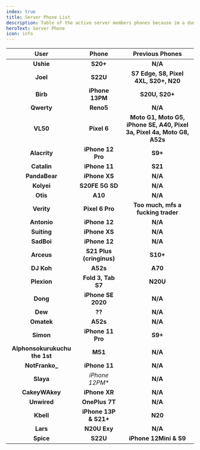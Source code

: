 ```yaml
---
index: true
title: Server Phone List
description: Table of the active server members phones because im a dumbass that can't remember shit
heroText: Server Phone
icon: info
---
```


| User | Phone | Previous Phones
|:--:|:--:|:--:|
| **Ushie** | **S20+** | **N/A** |
| **Joel** | **S22U** | **S7 Edge, S8, Pixel 4XL, S20+, N20** |
| **Birb** | **iPhone 13PM** | **S20U, S20+** |
| **Qwerty** | **Reno5** | **N/A** |
| **VL50** | **Pixel 6** | **Moto G1, Moto G5, iPhone SE, A40, Pixel 3a, Pixel 4a, Moto G8, A52s** |
| **Alacrity** | **iPhone 12 Pro** | **S9+** |
| **Catalin** | **iPhone 11** | **S21** |
| **PandaBear** | **iPhone XS** | **N/A** |
| **Kolyei** | **S20FE 5G SD** | **N/A** |
| **Otis** | **A10** | **N/A** |
| **Verity** | **Pixel 6 Pro**| **Too much, mfs a fucking trader** |
| **Antonio** | **iPhone 12** | **N/A** |
| **Suiting** | **iPhone XS** | **N/A** |
| **SadBoi** | **iPhone 12** | **N/A** |
| **Arceus** | **S21 Plus (cringinus)** | **S10+** |
| **DJ Koh** | **A52s** | **A70** |
| **Plexion** | **Fold 3, Tab S7** | **N20U** |
| **Dong** | **iPhone SE 2020** | **N/A** |
| **Dew** | **??** | **N/A** |
| **Omatek** | **A52s** | **N/A** |
| **Simon** | **iPhone 11 Pro** | **S9+** |
| **Alphonsokurukuchu the 1st** | **M51** | **N/A** |
| **NotFranko_** | **iPhone 11** | **N/A** |
| **Slaya** | *iPhone 12PM** | **N/A** |
| **CakeyWAkey** | **iPhone XR** | **N/A** |
| **Unwired** | **OnePlus 7T** | **N/A** |
| **Kbell** | **iPhone 13P & S21+** | **N20** |
| **Lars** | **N20U Exy** | **N/A** |
| **Spice** | **S22U** | **iPhone 12Mini & S9** |